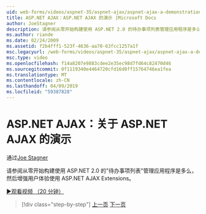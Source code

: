 ```yaml
---
uid: web-forms/videos/aspnet-35/aspnet-ajax/aspnet-ajax-a-demonstration-of-aspnet-ajax
title: ASP.NET AJAX：ASP.NET AJAX 的演示 |Microsoft Docs
author: JoeStagner
description: 请参阅从零开始构建使用 ASP.NET 2.0 的待办事项列表管理应用程序是多么和增强用户体验使用 ASP.NET AJAX，然后...
ms.author: riande
ms.date: 02/24/2009
ms.assetid: f2b4fff1-523f-4636-aa70-63fcc1257a1f
msc.legacyurl: /web-forms/videos/aspnet-35/aspnet-ajax/aspnet-ajax-a-demonstration-of-aspnet-ajax
msc.type: video
ms.openlocfilehash: f14a8207e9883cdee2e35ec98d7fd64c82470d46
ms.sourcegitcommit: 0f1119340e4464720cfd16d0ff15764746ea1fea
ms.translationtype: MT
ms.contentlocale: zh-CN
ms.lasthandoff: 04/09/2019
ms.locfileid: "59387828"
---
```

# <a name="aspnet-ajax-a-demonstration-of-aspnet-ajax"></a>ASP.NET AJAX：关于 ASP.NET AJAX 的演示

通过[Joe Stagner](https://github.com/JoeStagner)

请参阅从零开始构建使用 ASP.NET 2.0 的"待办事项列表"管理应用程序是多么，然后增强用户体验使用 ASP.NET AJAX Extensions。

[&#9654;观看视频 （20 分钟）](https://channel9.msdn.com/Blogs/ASP-NET-Site-Videos/aspnet-ajax-a-demonstration-of-aspnet-ajax)

> [!div class="step-by-step"]
> [上一页](creating-and-using-an-ajax-enabled-web-service-in-a-web-site.md)
> [下一页](adonet-data-services-with-aspnet-ajax-support.md)
